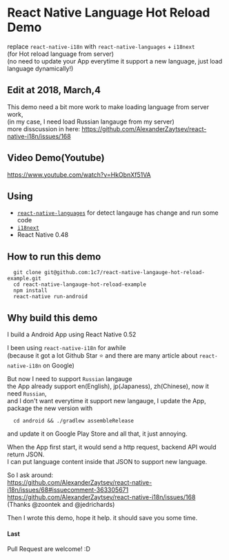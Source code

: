 # React Native Language Hot Reload Demo
replace `react-native-i18n` with `react-native-languages` + `i18next`        
(for Hot reload language from server)    
(no need to update your App everytime it support a new language, just load language dynamically!)     

## Edit at 2018, March,4
This demo need a bit more work to make loading language from server work,     
(in my case, I need load Russian langauge from my server)      
more disscussion in here: https://github.com/AlexanderZaytsev/react-native-i18n/issues/168     
  
## Video Demo(Youtube)
https://www.youtube.com/watch?v=HkObnXf51VA

## Using 
* [`react-native-languages`](https://github.com/react-community/react-native-languages) for detect langauge has change and run some code
* [`i18next`](https://www.i18next.com/)
* React Native 0.48

## How to run this demo
```
  git clone git@github.com:1c7/react-native-langauge-hot-reload-example.git
  cd react-native-langauge-hot-reload-example
  npm install
  react-native run-android
```

## Why build this demo
I build a Android App using React Native 0.52     

I been using `react-native-i18n` for awhile      
(because it got a lot Github Star :star: and there are many article about `react-native-i18n` on Google)      

But now I need to support `Russian` langauge      
the App already support en(English), jp(Japaness), zh(Chinese), now it need `Russian`,     
and I don't want everytime it support new langauge, I update the App, package the new version with     
```
  cd android && ./gradlew assembleRelease
```
and update it on Google Play Store and all that, it just annoying.   

When the App first start, it would send a http request, backend API would return JSON.    
I can put language content inside that JSON to support new language.  

So I ask around:    
https://github.com/AlexanderZaytsev/react-native-i18n/issues/68#issuecomment-363305671   
https://github.com/AlexanderZaytsev/react-native-i18n/issues/168   
(Thanks @zoontek and @jedrichards)

Then I wrote this demo, hope it help. it should save you some time.   

#### Last
Pull Request are welcome! :D  
